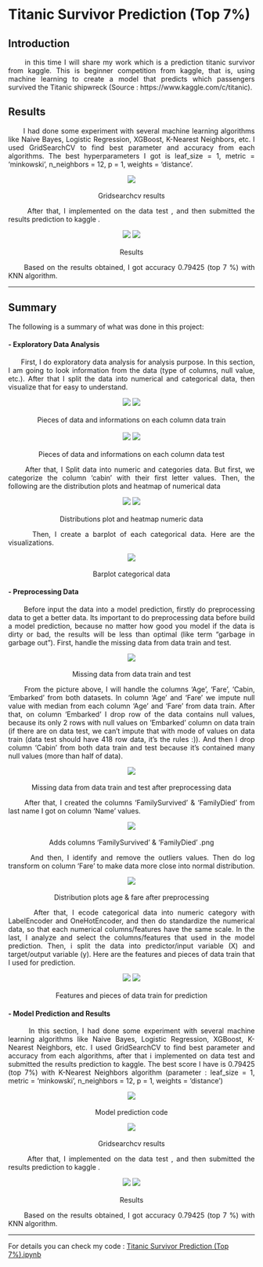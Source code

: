 # Titanic Survivor Prediction (Top 7%)

## Introduction
<p align = "justify">
&nbsp;&nbsp;&nbsp;&nbsp;&nbsp; in this time I will share my work which is a prediction titanic survivor from kaggle. This is beginner competition from kaggle, that is, using machine learning to create a model that predicts which passengers survived the Titanic shipwreck (Source : https://www.kaggle.com/c/titanic).
</p>

## Results
<p align = "justify">
&nbsp;&nbsp;&nbsp;&nbsp;&nbsp; I had done some experiment with several machine learning algorithms like Naive Bayes, Logistic Regression, XGBoost, K-Nearest Neighbors, etc. I used GridSearchCV to find best parameter and accuracy from each algorithms. The best hyperparameters I got is leaf_size = 1, metric = ‘minkowski’, n_neighbors = 12, p = 1, weights = ‘distance’.
</p>

<p align="center"> 
 <img src="images/gridsearchcv results.png" /> 
 <br></br>
 Gridsearchcv results
</p>

<p align = "justify">
&nbsp;&nbsp;&nbsp;&nbsp;&nbsp; After that, I implemented on the data test , and then submitted the results prediction to kaggle .
</p>

<p align="center"> 
 <img src="images/prediction result.png" />
 <img src="images/score result.png" /> 
 <br></br>
 Results
</p>

<p align = "justify">
&nbsp;&nbsp;&nbsp;&nbsp;&nbsp; Based on the results obtained, I got accuracy 0.79425 (top 7 %) with KNN algorithm.
</p>

---------------------------------------------------------------------------------------------------------------------------------------------------------------------------------

## Summary
The following is a summary of what was done in this project:

#### - Exploratory Data Analysis
<p align = "justify"> 
&nbsp;&nbsp;&nbsp;&nbsp;&nbsp; First, I do exploratory data analysis for analysis purpose. In this section, I am going to look information from the data (type of columns, null value, etc.). After that I split the data into numerical and categorical data, then visualize that for easy to understand.
</p>

<p align="center"> 
 <img src="images/pieces of data train.png" /> 
 <img src="images/informations of data train.png" />
 <br></br>
 Pieces of data and informations on each column data train
 <br></br>
 <img src="images/pieces of data test.png" /> 
 <img src="images/informations of data test.png" />
 <br></br>
 Pieces of data and informations on each column data test
</p>

<p align = "justify"> 
&nbsp;&nbsp;&nbsp;&nbsp;&nbsp; After that, I Split data into numeric and categories data. But first, we categorize the column ‘cabin’ with their first letter values. Then, the following are the distribution plots and heatmap of numerical data
</p>

<p align="center"> 
 <img src="images/distributions plot numeric data.png" /> 
 <img src="images/heatmap numeric data.png" />
 <br></br>
 Distributions plot and heatmap numeric data
</p>

<p align = "justify"> 
&nbsp;&nbsp;&nbsp;&nbsp;&nbsp; Then, I create a barplot of each categorical data. Here are the visualizations.
</p>

<p align="center"> 
 <img src="images/barplot categorical data.png" /> 
 <br></br>
 Barplot categorical data
</p>

#### - Preprocessing Data
<p align = "justify"> 
&nbsp;&nbsp;&nbsp;&nbsp;&nbsp; Before input the data into a model prediction, firstly do preprocessing data to get a better data. Its important to do preprocessing data before build a model prediction, because no matter how good you model if the data is dirty or bad, the results will be less than optimal (like term “garbage in garbage out”). First, handle the missing data from data train and test.
</p>

<p align="center"> 
 <img src="images/missing data from data train and test.png" /> 
 <br></br>
 Missing data from data train and test
</p>

<p align = "justify"> 
&nbsp;&nbsp;&nbsp;&nbsp;&nbsp; From the picture above, I will handle the columns ‘Age’, ‘Fare’, ‘Cabin, ‘Embarked’ from both datasets. In column ‘Age’ and ‘Fare’ we impute null value with median from each column ‘Age’ and ‘Fare’ from data train. After that, on column ‘Embarked’ I drop row of the data contains null values, because its only 2 rows with null values on ‘Embarked’ column on data train (if there are on data test, we can’t impute that with mode of values on data train (data test should have 418 row data, it’s the rules :)). And then I drop column ‘Cabin’ from both data train and test because it’s contained many null values (more than half of data).
</p>

<p align="center"> 
 <img src="images/missing data from data train and test after preprocessing data.png" /> 
 <br></br>
 Missing data from data train and test after preprocessing data
</p>

<p align = "justify"> 
&nbsp;&nbsp;&nbsp;&nbsp;&nbsp; After that, I created the columns ‘FamilySurvived’ & ‘FamilyDied’ from last name I got on column ‘Name’ values.
</p>

<p align="center"> 
 <img src="images/adds columns ‘FamilySurvived’ & ‘FamilyDied’ .png" /> 
 <br></br>
 Adds columns ‘FamilySurvived’ & ‘FamilyDied’ .png
</p>

<p align = "justify"> 
&nbsp;&nbsp;&nbsp;&nbsp;&nbsp; And then, I identify and remove the outliers values. Then do log transform on column ‘Fare’ to make data more close into normal distribution.
</p>

<p align="center"> 
 <img src="images/distribution plot age & fare after preprocessing.png" /> 
 <br></br>
 Distribution plots age & fare after preprocessing
</p>

<p align = "justify"> 
&nbsp;&nbsp;&nbsp;&nbsp;&nbsp; After that, I ecode categorical data into numeric category with LabelEncoder and OneHotEncoder, and then do standardize the numerical data, so that each numerical columns/features have the same scale. In the last,  I analyze and select the columns/features that used in the model prediction. Then, i split the data into predictor/input variable (X) and target/output variable (y). Here are the features and pieces of data train that I used for prediction.
</p>

<p align="center"> 
 <img src="images/features for prediction.png" />
 <img src="images/pieces of data train for prediction.png" /> 
 <br></br>
 Features and pieces of data train for prediction
</p>

#### - Model Prediction and Results
<p align = "justify"> 
&nbsp;&nbsp;&nbsp;&nbsp;&nbsp; In this section, I had done some experiment with several machine learning algorithms like Naive Bayes, Logistic Regression, XGBoost, K-Nearest Neighbors, etc. I used GridSearchCV to find best parameter and accuracy from each algorithms, after that i implemented on data test and submitted the results prediction to kaggle. The best score I have is 0.79425 (top 7%) with K-Nearest Neighbors algorithm (parameter : leaf_size = 1, metric = ‘minkowski’, n_neighbors = 12, p = 1, weights = ‘distance’)
</p>

<p align="center"> 
 <img src="images/model prediction codes.png" /> 
 <br></br>
 Model prediction code
</p>

<p align="center"> 
 <img src="images/gridsearchcv results.png" /> 
 <br></br>
 Gridsearchcv results
</p>

<p align = "justify">
&nbsp;&nbsp;&nbsp;&nbsp;&nbsp; After that, I implemented on the data test , and then submitted the results prediction to kaggle .
</p>

<p align="center"> 
 <img src="images/prediction result.png" />
 <img src="images/score result.png" /> 
 <br></br>
 Results
</p>

<p align = "justify">
&nbsp;&nbsp;&nbsp;&nbsp;&nbsp; Based on the results obtained, I got accuracy 0.79425 (top 7 %) with KNN algorithm.
</p>

---------------------------------------------------------------------------------------------------------------------------------------------------------------------------------

For details you can check my code : [Titanic Survivor Prediction (Top 7%).ipynb](https://github.com/rifkyahmadsaputra/titanic-survivor-prediction/blob/master/Titanic%20Survivor%20Prediction%20%20(Top%207%25).ipynb)
